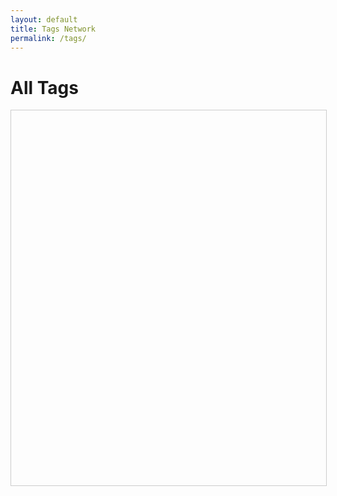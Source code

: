 ```yaml
---
layout: default
title: Tags Network
permalink: /tags/
---
```


<h1>All Tags</h1>
<div id="network" style="width: 100%; height: 600px; border: 1px solid #ccc;"></div>

<link href="https://unpkg.com/vis-network/styles/vis-network.css" rel="stylesheet" />
<script src="https://unpkg.com/vis-network/standalone/umd/vis-network.min.js"></script>

<script>
  document.addEventListener("DOMContentLoaded", function () {
    const tags = [
      {% assign tag_list = "" | split: "" %}
      {% for note in site.notes %}
        {% if note.published != false and note.tags %}
          {% for tag in note.tags %}
            {% assign slug = tag | slugify %}
            {% unless tag_list contains slug %}
              {% assign tag_list = tag_list | push: slug %}
              {
                id: "{{ slug }}",
                label: "{{ tag }}",
                value: 1
              },
            {% endunless %}
          {% endfor %}
        {% endif %}
      {% endfor %}
    ];

    const edges = [];
    for (let i = 0; i < tags.length; i++) {
      for (let j = i + 1; j < tags.length; j++) {
        edges.push({ from: tags[i].id, to: tags[j].id });
      }
    }

    const container = document.getElementById("network");
    const data = {
      nodes: new vis.DataSet(tags),
      edges: new vis.DataSet(edges)
    };

    const options = {
      nodes: {
        shape: "dot",
        scaling: { min: 5, max: 25 },
        font: { size: 14 }
      },
      edges: {
        smooth: true,
        color: { color: "#aaa" }
      },
      layout: {
        improvedLayout: true
      },
      physics: {
        barnesHut: {
          springLength: 100,
          gravitationalConstant: -1200
        },
        stabilization: true
      }
    };

    new vis.Network(container, data, options);
  });
</script>
